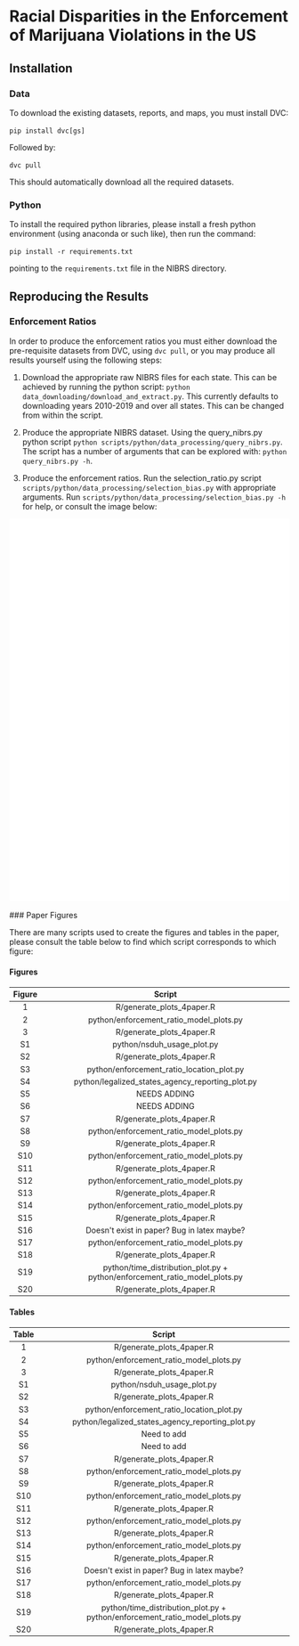 # Racial Disparities in the Enforcement of Marijuana Violations in the US

## Installation

### Data

To download the existing datasets, reports, and maps, you must install DVC:

`pip install dvc[gs]`

Followed by:

`dvc pull`

This should automatically download all the required datasets.


### Python

To install the required python libraries, please install a fresh python environment (using anaconda or such like), then run the command:

`pip install -r requirements.txt`

pointing to the `requirements.txt` file in the NIBRS directory.

## Reproducing the Results

### Enforcement Ratios

In order to produce the enforcement ratios you must either download the pre-requisite datasets from DVC, using `dvc pull`, or you may produce all results yourself using the following steps:

1. Download the appropriate raw NIBRS files for each state. This can be achieved by running the python script: `python data_downloading/download_and_extract.py`. This currently defaults to downloading years 2010-2019 and over all states. This can be changed from within the script.

2. Produce the appropriate NIBRS dataset. Using the query_nibrs.py python script `python scripts/python/data_processing/query_nibrs.py`. The script has a number of arguments that can be explored with: `python query_nibrs.py -h`.

3. Produce the enforcement ratios. Run the selection_ratio.py script `scripts/python/data_processing/selection_bias.py` with appropriate arguments. Run `scripts/python/data_processing/selection_bias.py -h` for help, or consult the image below:
<p align="center">
    <img src="https://raw.githubusercontent.com/predictive-analytics-lab/NIBRS/1f5e28c838f2535420b9e3d74388b22e4d5da759/docs/sb_help.svg">
</p>
### Paper Figures

There are many scripts used to create the figures and tables in the paper, please consult the table below to find which script corresponds to which figure:

#### Figures

| Figure | Script |
|:---:|:---:|
| 1 | R/generate_plots_4paper.R |
| 2 | python/enforcement_ratio_model_plots.py |
| 3 | R/generate_plots_4paper.R |
| S1 | python/nsduh_usage_plot.py |
| S2 | R/generate_plots_4paper.R |
| S3 | python/enforcement_ratio_location_plot.py |
| S4 | python/legalized_states_agency_reporting_plot.py |
| S5 | NEEDS ADDING |
| S6 | NEEDS ADDING |
| S7 | R/generate_plots_4paper.R |
| S8 | python/enforcement_ratio_model_plots.py |
| S9 | R/generate_plots_4paper.R |
| S10 | python/enforcement_ratio_model_plots.py |
| S11 | R/generate_plots_4paper.R |
| S12 | python/enforcement_ratio_model_plots.py |
| S13 | R/generate_plots_4paper.R |
| S14 | python/enforcement_ratio_model_plots.py |
| S15 | R/generate_plots_4paper.R |
| S16 | Doesn't exist in paper? Bug in latex maybe? |
| S17 | python/enforcement_ratio_model_plots.py |
| S18 | R/generate_plots_4paper.R |
| S19 | python/time_distribution_plot.py + python/enforcement_ratio_model_plots.py |
| S20 | R/generate_plots_4paper.R |

#### Tables

| Table | Script |
|:---:|:---:|
| 1 | R/generate_plots_4paper.R |
| 2 | python/enforcement_ratio_model_plots.py |
| 3 | R/generate_plots_4paper.R |
| S1 | python/nsduh_usage_plot.py |
| S2 | R/generate_plots_4paper.R |
| S3 | python/enforcement_ratio_location_plot.py |
| S4 | python/legalized_states_agency_reporting_plot.py |
| S5 | Need to add |
| S6 | Need to add |
| S7 | R/generate_plots_4paper.R |
| S8 | python/enforcement_ratio_model_plots.py |
| S9 | R/generate_plots_4paper.R |
| S10 | python/enforcement_ratio_model_plots.py |
| S11 | R/generate_plots_4paper.R |
| S12 | python/enforcement_ratio_model_plots.py |
| S13 | R/generate_plots_4paper.R |
| S14 | python/enforcement_ratio_model_plots.py |
| S15 | R/generate_plots_4paper.R |
| S16 | Doesn't exist in paper? Bug in latex maybe? |
| S17 | python/enforcement_ratio_model_plots.py |
| S18 | R/generate_plots_4paper.R |
| S19 | python/time_distribution_plot.py + python/enforcement_ratio_model_plots.py |
| S20 | R/generate_plots_4paper.R |